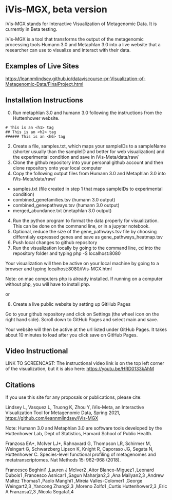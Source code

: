 # iVis-MGX, beta version 

iVis-MGX stands for Interactive Visualization of Metagenomic Data.  It is currently in Beta testing.

iVis-MGX is a tool that transforms the output of the metagenomic processing tools Humann 3.0 and Metaphlan 3.0 into a live website that a researcher can use to visualize and interact with their data.


 
## Examples of Live Sites
https://leannmlindsey.github.io/dataviscourse-pr-Visualization-of-Metagenomic-Data/FinalProject.html



## Installation Instructions
0. Run metaphlan 3.0 and humann 3.0 following the instructions from the Huttenhower website. 

<div class="language-markdown highlighter-rouge"><div class="highlight"><pre class="highlight"><code><span class="gh"># This is an &lt;h1&gt; tag</span>
<span class="gu">## This is an &lt;h2&gt; tag</span>
<span class="gu">###### This is an &lt;h6&gt; tag</span>
</code></pre></div></div>

2. Create a file, samples.txt, which maps your sampleIDs to a sampleName (shorter usually than the sampleID and better for web visualization) and the experimental condition and save in iVis-Meta/data/raw/
3. Clone the github repository into your personal github account and then clone repository onto your local computer 
4. Copy the following output files from Humann 3.0 and Metaphlan 3.0 into iVis-Meta/data/raw/
* samples.txt (file created in step 1 that maps sampleIDs to experimental condition)
* combined_genefamilies.tsv (humann 3.0 output)
* combined_genepathways.tsv (humann 3.0 output)
* merged_abundance.txt (metaphlan 3.0 output)

4. Run the python program to format the data properly for visualization.  This can be done on the command line, or in a jupyter notebook.
5. Optional, reduce the size of the gene_pathways.tsv file by choosing differntialy expressed genes and save as gene_pathways_heatmap.tsv
6. Push local changes to github repository
7. Run the visualization locally by going to the command line, cd into the repository folder and typing php -S localhost:8080

Your visualization will then be active on your local machine by going to a browser and typing 
localhost:8080/iVis-MGX.html

Note:  on mac computers php is already installed.  If running on a computer without php, you will have to install php.

or

8. Create a live public website by setting up GitHub Pages

Go to your github repository and click on Settings (the wheel icon on the right hand side).  Scroll down to GitHub Pages and select main and save.

Your website will then be active at the url listed under GitHub Pages.  It takes about 10 minutes to load after you click save on GitHub Pages.

## Video Instructional 
LINK TO SCREENCAST:
The instructional video link is on the top left corner of the visualization, but it is also here:
https://youtu.be/HRD0133kAhM

## Citations
If you use this site for any proposals or publications, please cite:

Lindsey L, Vasquez L, Truong K, Zhou Y, iVis-Meta, an Interactive Visualization Tool for Metagenomic Data, Spring 2021, https://github.com/leannmlindsey/iVis-MGX

Note: Humann 3.0 and Metaphlan 3.0 are software tools developed by the Huttenhower Lab, Dept of Statistics, Harvard School of Public Health.  

Franzosa EA*, McIver LJ*, Rahnavard G, Thompson LR, Schirmer M, Weingart G, Schwarzberg Lipson K, Knight R, Caporaso JG, Segata N, Huttenhower C. Species-level functional profiling of metagenomes and metatranscriptomes. Nat Methods 15: 962-968 (2018).

Francesco Beghini1 ,Lauren J McIver2 ,Aitor Blanco-Mìguez1 ,Leonard Dubois1 ,Francesco Asnicar1 ,Sagun Maharjan2,3 ,Ana Mailyan2,3 ,Andrew Maltez Thomas1 ,Paolo Manghi1 ,Mireia Valles-Colomer1 ,George Weingart2,3 ,Yancong Zhang2,3 ,Moreno Zolfo1 ,Curtis Huttenhower2,3 ,Eric A Franzosa2,3 ,Nicola Segata1,4



